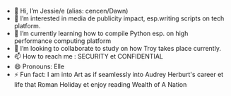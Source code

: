 - 👋 Hi, I’m Jessie/e (alias: cencen/Dawn)
- 👀 I’m interested in media de publicity impact, esp.writing scripts on tech platform.
- 🌱 I’m currently learning how to compile Python esp. on high performance computing platform
- 💞️ I’m looking to collaborate to study on how Troy takes place currently.
- 📫 How to reach me : SECURITY et CONFIDENTIAL
- 😄 Pronouns: Elle
- ⚡ Fun fact: I am into Art as if seamlessly into Audrey Herburt's career et life that Roman Holiday et enjoy reading Wealth of A Nation

<!---
cjie33311001/cjie33311001 is a ✨ special ✨ repository because its `README.md` (this file) appears on your GitHub profile.
You can click the Preview link to take a look at your changes.
--->

